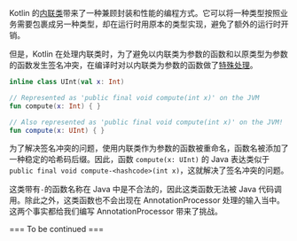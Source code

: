 Kotlin 的[内联类](https://kotlinlang.org/docs/reference/inline-classes.html)带来了一种兼顾封装和性能的编程方式。它可以将一种类型按照业务需要包裹成另一种类型，却在运行时用原本的类型实现，避免了额外的运行时开销。

但是，Kotlin 在处理内联类时，为了避免以内联类为参数的函数和以原类型为参数的函数发生签名冲突，在编译时对以内联类为参数的函数做了[特殊处理](https://kotlinlang.org/docs/reference/inline-classes.html#mangling)。
```Kotlin
inline class UInt(val x: Int)

// Represented as 'public final void compute(int x)' on the JVM
fun compute(x: Int) { }

// Also represented as 'public final void compute(int x)' on the JVM!
fun compute(x: UInt) { }
```
为了解决签名冲突的问题，使用内联类作为参数的函数被重命名，函数名被添加了一种稳定的哈希码后缀。因此，函数 `compute(x: UInt)` 的 Java 表达类似于 `public final void compute-<hashcode>(int x)`，这就解决了签名冲突的问题。

这类带有`-`的函数名称在 Java 中是不合法的，因此这类函数无法被 Java 代码调用。除此之外，这类函数也不会出现在 AnnotationProcessor 处理的输入当中。这两个事实都给我们编写 AnnotationProcessor 带来了挑战。

=== To be continued ===
